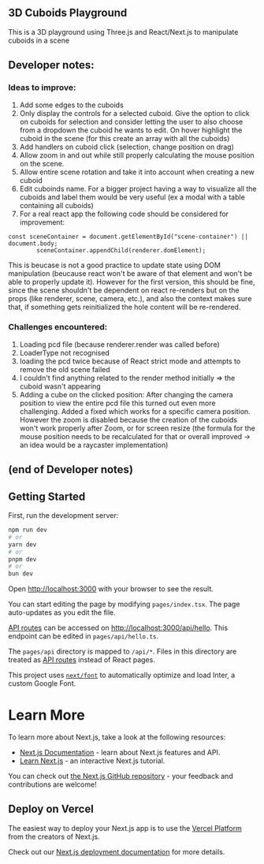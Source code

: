 ## 3D Cuboids Playground
This is a 3D playground using Three.js and React/Next.js to manipulate cuboids in a scene


## Developer notes:

###  Ideas to improve:
1. Add some edges to the cuboids
2. Only display the controls for a selected cuboid. Give the option to click on cuboids for selection and consider letting the user to also choose from a dropdown the cuboid he wants to edit. On hover highlight the cuboid in the scene (for this create an array with all the cuboids)
3. Add handlers on cuboid click (selection, change position on drag)
4. Allow zoom in and out while still properly calculating the mouse position on the scene.
5. Allow entire scene rotation and take it into account when creating a new cuboid
6. Edit cuboinds name. For a bigger project having a way to visualize all the cuboids and label them would be very useful (ex a modal with a table containing all cuboids)
7. For a real react app the following code should be considered for improvement:
```
const sceneContainer = document.getElementById("scene-container") || document.body;
        sceneContainer.appendChild(renderer.domElement);
```
This is beucase is not a good practice to update state using DOM manipulation (beucause react won't be aware of that element and won't be able to properly update it). 
However for the first version, this should be fine, since the scene shouldn't be dependent on react re-renders but on the props (like renderer, scene, camera, etc.), and also the context makes sure that, if something gets reinitialized the hole content will be re-rendered.  

### Challenges encountered:
1. Loading pcd file (because renderer.render was called before)
2. LoaderType not recognised 
3. loading the pcd twice because of React strict mode and attempts to remove the old scene failed 
4. I couldn't find anything related to the  render method initially => the cuboid wasn't appearing
5. Adding a cube on the clicked position: After changing the camera position to view the entire pcd file this turned out even more challenging. Added a fixed which works for a specific camera position. However the zoom is disabled because the creation of the cuboids won't work properly after Zoom, or for screen resize (the formula for the mouse position needs to be recalculated for that or overall improved -> an idea would be a raycaster implementation)

## (end of Developer notes) 

## Getting Started

First, run the development server:

```bash
npm run dev
# or
yarn dev
# or
pnpm dev
# or
bun dev
```

Open [http://localhost:3000](http://localhost:3000) with your browser to see the result.

You can start editing the page by modifying `pages/index.tsx`. The page auto-updates as you edit the file.

[API routes](https://nextjs.org/docs/api-routes/introduction) can be accessed on [http://localhost:3000/api/hello](http://localhost:3000/api/hello). This endpoint can be edited in `pages/api/hello.ts`.

The `pages/api` directory is mapped to `/api/*`. Files in this directory are treated as [API routes](https://nextjs.org/docs/api-routes/introduction) instead of React pages.

This project uses [`next/font`](https://nextjs.org/docs/basic-features/font-optimization) to automatically optimize and load Inter, a custom Google Font.


# Learn More


To learn more about Next.js, take a look at the following resources:

- [Next.js Documentation](https://nextjs.org/docs) - learn about Next.js features and API.
- [Learn Next.js](https://nextjs.org/learn) - an interactive Next.js tutorial.

You can check out [the Next.js GitHub repository](https://github.com/vercel/next.js/) - your feedback and contributions are welcome!

## Deploy on Vercel

The easiest way to deploy your Next.js app is to use the [Vercel Platform](https://vercel.com/new?utm_medium=default-template&filter=next.js&utm_source=create-next-app&utm_campaign=create-next-app-readme) from the creators of Next.js.

Check out our [Next.js deployment documentation](https://nextjs.org/docs/deployment) for more details.


